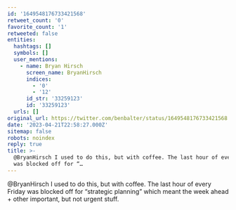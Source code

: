 ```yaml
---
id: '1649548176733421568'
retweet_count: '0'
favorite_count: '1'
retweeted: false
entities:
  hashtags: []
  symbols: []
  user_mentions:
    - name: Bryan Hirsch
      screen_name: BryanHirsch
      indices:
        - '0'
        - '12'
      id_str: '33259123'
      id: '33259123'
  urls: []
original_url: https://twitter.com/benbalter/status/1649548176733421568
date: '2023-04-21T22:58:27.000Z'
sitemap: false
robots: noindex
reply: true
title: >-
  @BryanHirsch I used to do this, but with coffee. The last hour of every Friday
  was blocked off for “…
---
```


@BryanHirsch I used to do this, but with coffee. The last hour of every Friday was blocked off for “strategic planning” which meant the week ahead + other important, but not urgent stuff.